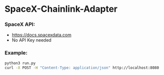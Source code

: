 # SpaceX-Chainlink-Adapter

### SpaceX API:
* https://docs.spacexdata.com
* No API Key needed

### Example:
```sh
python3 run.py
curl -X POST -H "Content-Type: application/json" http://localhost:8080 -d '{ "id": 0 }'
```